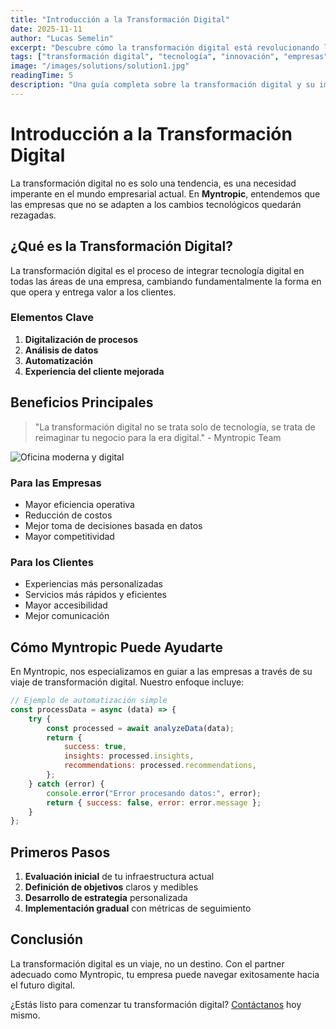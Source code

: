 ```yaml
---
title: "Introducción a la Transformación Digital"
date: 2025-11-11
author: "Lucas Semelin"
excerpt: "Descubre cómo la transformación digital está revolucionando las empresas y cómo Myntropic puede ayudarte a estar a la vanguardia."
tags: ["transformación digital", "tecnología", "innovación", "empresas"]
image: "/images/solutions/solution1.jpg"
readingTime: 5
description: "Una guía completa sobre la transformación digital y su impacto en las empresas modernas."
---
```


# Introducción a la Transformación Digital

La transformación digital no es solo una tendencia, es una necesidad imperante en el mundo empresarial actual. En **Myntropic**, entendemos que las empresas que no se adapten a los cambios tecnológicos quedarán rezagadas.

## ¿Qué es la Transformación Digital?

La transformación digital es el proceso de integrar tecnología digital en todas las áreas de una empresa, cambiando fundamentalmente la forma en que opera y entrega valor a los clientes.

### Elementos Clave

1. **Digitalización de procesos**
2. **Análisis de datos**
3. **Automatización**
4. **Experiencia del cliente mejorada**

## Beneficios Principales

> "La transformación digital no se trata solo de tecnología, se trata de reimaginar tu negocio para la era digital." - Myntropic Team

![Oficina moderna y digital](/images/page-services/services1.jpg)

### Para las Empresas

- Mayor eficiencia operativa
- Reducción de costos
- Mejor toma de decisiones basada en datos
- Mayor competitividad

### Para los Clientes

- Experiencias más personalizadas
- Servicios más rápidos y eficientes
- Mayor accesibilidad
- Mejor comunicación

## Cómo Myntropic Puede Ayudarte

En Myntropic, nos especializamos en guiar a las empresas a través de su viaje de transformación digital. Nuestro enfoque incluye:

```javascript
// Ejemplo de automatización simple
const processData = async (data) => {
    try {
        const processed = await analyzeData(data);
        return {
            success: true,
            insights: processed.insights,
            recommendations: processed.recommendations,
        };
    } catch (error) {
        console.error("Error procesando datos:", error);
        return { success: false, error: error.message };
    }
};
```

## Primeros Pasos

1. **Evaluación inicial** de tu infraestructura actual
2. **Definición de objetivos** claros y medibles
3. **Desarrollo de estrategia** personalizada
4. **Implementación gradual** con métricas de seguimiento

## Conclusión

La transformación digital es un viaje, no un destino. Con el partner adecuado como Myntropic, tu empresa puede navegar exitosamente hacia el futuro digital.

¿Estás listo para comenzar tu transformación digital? [Contáctanos](/contact) hoy mismo.
